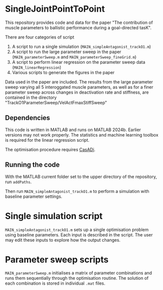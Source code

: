 # SingleJointPointToPoint

This repository provides code and data for the paper "The contribution of muscle parameters to ballistic performance
during a goal-directed tasK".

There are four categories of script
1. A script to run a single simulation (`MAIN_simpleAntagonist_trackO1.m`)
2. A script to run the large parameter sweep in the paper (`MAIN_parameterSweep.m` and `MAIN_parameterSweep_fineGrid.m`)
3. A script to perform linear regression on the parameter sweep data (`MAIN_linearRegression`)
4. Various scripts to generate the figures in the paper

Data used in the paper are included. The results from the large parameter sweep varying all 5 interoggated muscle parameters, as well as for a finer parameter sweep across changes in deactivation rate and stiffness, are contained in the directory "TrackO1ParameterSweep/VelActFmaxStiffSweep"

## Dependencies

This code is written in MATLAB and runs on MATLAB 2024b. Earlier versions may not work properly. The statistics and machine learning toolbox is required for the linear regression script.

The optimisation procedure requires [CasADi](https://web.casadi.org/).

## Running the code

With the MATLAB current folder set to the upper directory of the repository, run `addPaths`.

Then run `MAIN_simpleAntagonist_trackO1.m` to perform a simulation with baseline parameter settings.

# Single simulation script

`MAIN_simpleAntagonist_trackO1.m` sets up a single optimisation problem using baseline parameters. Each input is described in the script. The user may edit these inputs to explore how the output changes.

# Parameter sweep scripts

`MAIN_parameterSweep.m` initialises a matrix of parameter combinations and runs them sequentially through the optimisation routine. The solution of each combination is stored in individual `.mat` files.

